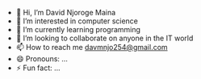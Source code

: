 - 👋 Hi, I’m David Njoroge Maina 
- 👀 I’m interested in computer science 
- 🌱 I’m currently learning programming 
- 💞️ I’m looking to collaborate on anyone in the IT world
- 📫 How to reach me davmnjo254@gmail.com 
- 😄 Pronouns: ...
- ⚡ Fun fact: ...

<!---
ddddaaaavvvviiiiddddnnnn/ddddaaaavvvviiiiddddnnnn is a ✨ special ✨ repository because its `README.md` (this file) appears on your GitHub profile.
You can click the Preview link to take a look at your changes.
--->
